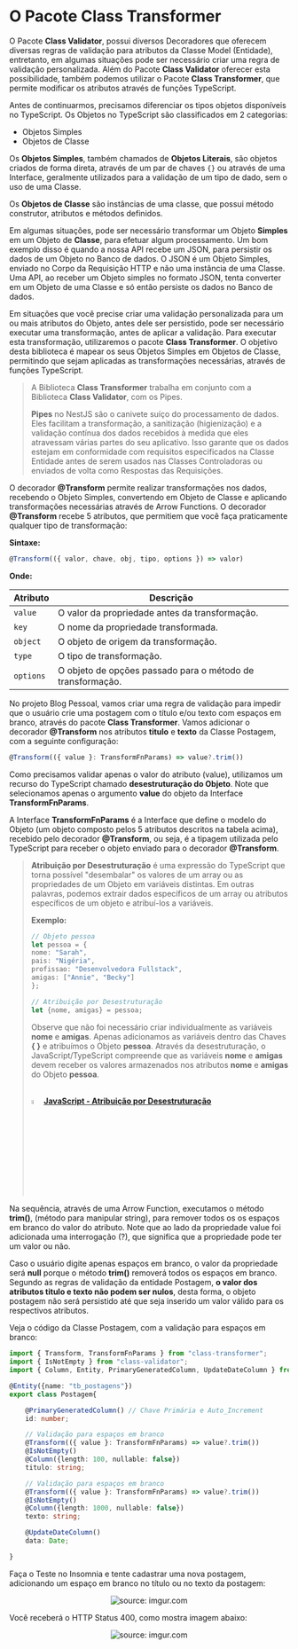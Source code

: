 <h1>O Pacote Class Transformer</h1>



O Pacote **Class Validator**, possui diversos Decoradores que oferecem diversas regras de validação para atributos da Classe Model (Entidade), entretanto, em algumas situações pode ser necessário criar uma regra de validação personalizada. Além do Pacote **Class Validator** oferecer esta possibilidade, também podemos utilizar o Pacote **Class Transformer**, que permite modificar os atributos através de funções TypeScript.

Antes de continuarmos, precisamos diferenciar os tipos objetos disponíveis no TypeScript. Os Objetos no TypeScript são classificados em 2 categorias:

- Objetos Simples
- Objetos de Classe

Os **Objetos Simples**, também chamados de **Objetos Literais**, são objetos criados de forma direta, através de um par de chaves `{}` ou através de uma Interface, geralmente utilizados para a validação de um tipo de dado, sem o uso de uma Classe. 

Os **Objetos de Classe** são instâncias de uma classe, que possui método construtor, atributos e métodos definidos.

Em algumas situações, pode ser necessário transformar um Objeto **Simples** em um Objeto de **Classe**, para efetuar algum processamento. Um bom exemplo disso é quando a nossa API recebe um JSON, para persistir os dados de um Objeto no Banco de dados. O JSON é um Objeto Simples, enviado no Corpo da Requisição HTTP e não uma instância de uma Classe. Uma API, ao receber um Objeto simples no formato JSON, tenta converter em um Objeto de uma Classe e só então persiste os dados no Banco de dados.

Em situações que você precise criar uma validação personalizada para um ou mais atributos do Objeto, antes dele ser persistido, pode ser necessário executar uma transformação, antes de aplicar a validação. Para executar esta transformação, utilizaremos o pacote **Class Transformer**. O objetivo desta biblioteca é mapear os seus Objetos  Simples em Objetos de Classe, permitindo que sejam aplicadas as transformações necessárias, através de funções TypeScript.

>A Biblioteca **Class Transformer** trabalha em conjunto com a Biblioteca **Class Validator**, com os Pipes.
>
>**Pipes** no NestJS são o canivete suíço do processamento de dados. Eles facilitam a transformação, a sanitização (higienização) e a validação contínua dos dados recebidos à medida que eles atravessam várias partes do seu aplicativo. Isso garante que os dados estejam em conformidade com requisitos especificados na Classe Entidade antes de serem usados nas Classes Controladoras ou enviados de volta como Respostas das Requisições.

O decorador **@Transform** permite realizar transformações nos dados, recebendo o Objeto Simples, convertendo em Objeto de Classe e aplicando transformações necessárias através de Arrow Functions. O decorador **@Transform** recebe 5 atributos, que permitiem que você faça praticamente qualquer tipo de  transformação:

**Sintaxe:**

```ts
@Transform(({ valor, chave, obj, tipo, options }) => valor)
```

**Onde:**

| Atributo  | Descrição                                                  |
| --------- | ---------------------------------------------------------- |
| `value`   | O valor da propriedade antes da transformação.             |
| `key`     | O nome da propriedade transformada.                        |
| `object`  | O objeto de origem da transformação.                       |
| `type`    | O tipo de transformação.                                   |
| `options` | O objeto de opções passado para o método de transformação. |

No projeto Blog Pessoal, vamos criar uma regra de validação para impedir que o usuário crie uma postagem com o título e/ou texto com espaços em branco, através do pacote **Class Transformer**. Vamos adicionar o decorador **@Transform** nos atributos **titulo** e **texto** da Classe Postagem, com a seguinte configuração:

```ts
@Transform(({ value }: TransformFnParams) => value?.trim())
```

Como precisamos validar apenas o valor do atributo (value), utilizamos um recurso do TypeScript chamado  **desestruturação do Objeto**. Note que selecionamos apenas o argumento **value** do objeto da Interface **TransformFnParams**. 

A Interface **TransformFnParams** é a Interface que define o modelo do Objeto (um objeto composto pelos 5 atributos descritos na tabela acima), recebido pelo decorador **@Transform**, ou seja, é a tipagem utilizada pelo TypeScript para receber o objeto enviado para o decorador **@Transform**.

> **Atribuição por Desestruturação** é uma expressão do TypeScript que torna possível  "desembalar" os valores de um array ou as propriedades de um Objeto em variáveis distintas. Em outras palavras, podemos extrair dados específicos de um array ou atributos específicos de um objeto e atribuí-los a variáveis. 
>
> **Exemplo:** 
>
> ```ts
> // Objeto pessoa
> let pessoa = {
> nome: "Sarah", 
> pais: "Nigéria", 
> profissao: "Desenvolvedora Fullstack", 
> amigas: ["Annie", "Becky"]
> };
> 
> // Atribuição por Desestruturação
> let {nome, amigas} = pessoa;
> ```
>
> Observe que não foi necessário criar individualmente as variáveis **nome** e **amigas**. Apenas adicionamos as variáveis dentro das Chaves **{ }** e atribuímos o Objeto **pessoa**. Através da desestruturação, o JavaScript/TypeScript compreende que as variáveis **nome** e **amigas** devem receber os valores armazenados nos atributos  **nome** e **amigas** do Objeto **pessoa**.
>
> <br />
>
> <div align="left"><img src="https://i.imgur.com/r9lrbPG.png" title="source: imgur.com" width="4%"/> <a href="https://developer.mozilla.org/pt-BR/docs/Web/JavaScript/Reference/Operators/Destructuring_assignment" target="_blank"><b>JavaScript - Atribuição por Desestruturação</b></a></div>
>
> <br />

Na sequência, através de uma Arrow Function, executamos o método **trim()**, (método para manipular string), para remover todos os os espaços em branco do valor do atributo. Note que ao lado da propriedade value foi adicionada uma interrogação (?), que significa que a propriedade pode ter um valor ou não.

Caso o usuário digite apenas espaços em branco, o valor da propriedade será **null** porque o método **trim()** removerá todos os espaços em branco. Segundo as regras de validação da entidade Postagem, **o valor dos atributos titulo e texto não podem ser nulos**, desta forma, o objeto postagem não será persistido até que seja inserido um valor válido para os respectivos atributos.  

Veja o código da Classe Postagem, com a validação para espaços em branco:

```ts
import { Transform, TransformFnParams } from "class-transformer";
import { IsNotEmpty } from "class-validator";
import { Column, Entity, PrimaryGeneratedColumn, UpdateDateColumn } from "typeorm";

@Entity({name: "tb_postagens"})
export class Postagem{

    @PrimaryGeneratedColumn() // Chave Primária e Auto_Increment
    id: number;

    // Validação para espaços em branco
    @Transform(({ value }: TransformFnParams) => value?.trim()) 
    @IsNotEmpty()
    @Column({length: 100, nullable: false})
    titulo: string;

    // Validação para espaços em branco
    @Transform(({ value }: TransformFnParams) => value?.trim())
    @IsNotEmpty()
    @Column({length: 1000, nullable: false})
    texto: string;

    @UpdateDateColumn()
    data: Date;

}
```

Faça o Teste no Insomnia e tente cadastrar uma nova postagem, adicionando um espaço em branco no título ou no texto da postagem:

<div align="center"><img src="https://i.imgur.com/YgFvK1h.png" title="source: imgur.com" /></div>

Você receberá o HTTP Status  400, como mostra imagem abaixo:

<div align="center"><img src="https://i.imgur.com/4Go96dH.png" title="source: imgur.com" /></div>
